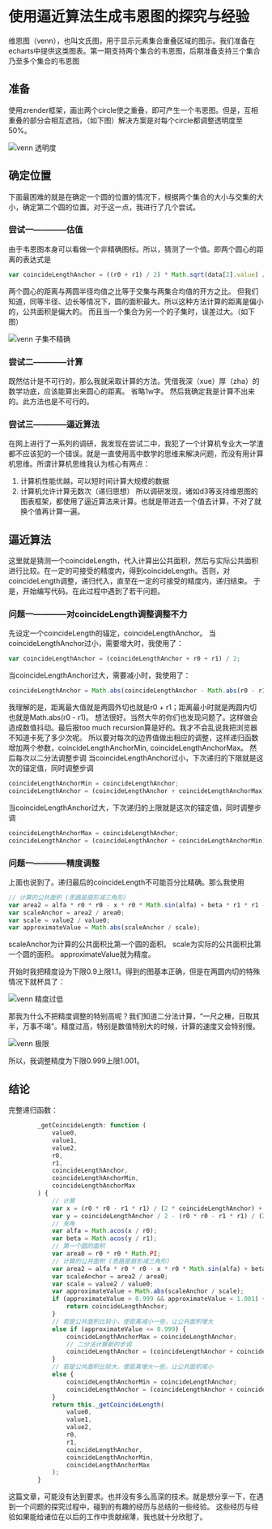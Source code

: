 使用逼近算法生成韦恩图的探究与经验
=======

维恩图（venn），也叫文氏图，用于显示元素集合重叠区域的图示。我们准备在echarts中提供这类图表。第一期支持两个集合的韦恩图，后期准备支持三个集合乃至多个集合的韦恩图

## 准备
使用zrender框架，画出两个circle使之重叠，即可产生一个韦恩图。但是，互相重叠的部分会相互遮挡，（如下图）解决方案是对每个circle都调整透明度至50%。

![venn 透明度](../images/venn/opacity.png)

## 确定位置
下面最困难的就是在确定一个圆的位置的情况下，根据两个集合的大小与交集的大小，确定第二个圆的位置。对于这一点，我进行了几个尝试。

### 尝试一————估值
由于韦恩图本身可以看做一个非精确图标。所以，猜测了一个值。即两个圆心的距离的表达式是

```javascript
var coincideLengthAnchor = ((r0 + r1) / 2) * Math.sqrt(data[2].value) / Math.sqrt((data[0].value + data[1].value) / 2);
```
两个圆心的距离与两圆半径均值之比等于交集与两集合均值的开方之比。
但我们知道，同等半径、边长等情况下，圆的面积最大。所以这种方法计算的距离是偏小的，公共面积是偏大的。
而且当一个集合为另一个的子集时，误差过大。（如下图）

![venn 子集不精确](../images/venn/guess.png)

### 尝试二————计算
既然估计是不可行的，那么我就采取计算的方法。凭借我深（xue）厚（zha）的数学功底，应该能算出来圆心的距离。
省略1w字。
然后我确定我是计算不出来的。此方法也是不可行的。

### 尝试三————逼近算法
在网上进行了一系列的调研，我发现在尝试二中，我犯了一个计算机专业大一学渣都不应该犯的一个错误。就是一直使用高中数学的思维来解决问题，而没有用计算机思维。所谓计算机思维我认为核心有两点：
1. 计算机性能优越，可以短时间计算大规模的数据
2. 计算机允许计算无数次（递归思想）
所以调研发现，诸如d3等支持维恩图的图表框架，都使用了逼近算法来计算。也就是带进去一个值去计算，不对了就换个值再计算一遍。

## 逼近算法
这里就是猜测一个coincideLength，代入计算出公共面积，然后与实际公共面积进行比较。在一定的可接受的精度内，得到coincideLength。否则，对coincideLength调整，递归代入，直至在一定的可接受的精度内，递归结束。
于是，开始编写代码。在此过程中遇到了若干问题。

### 问题一————对coincideLength调整调整不力
先设定一个coincideLength的锚定，coincideLengthAnchor。
当coincideLengthAnchor过小，需要增大时，我使用了：
```javascript
var coincideLengthAnchor = (coincideLengthAnchor + r0 + r1) / 2;
```
当coincideLengthAnchor过大，需要减小时，我使用了：
```javascript
coincideLengthAnchor = Math.abs(coincideLengthAnchor - Math.abs(r0 - r1)) / 2;
```
我理解的是，距离最大值就是两圆外切也就是r0 + r1；距离最小时就是两圆内切也就是Math.abs(r0 - r1)。
想法很好。当然大牛的你们也发现问题了。这样做会造成数值抖动。最后报too much recursion算是好的。我才不会乱说我把浏览器不知道卡死了多少次呢。
所以要对每次的边界值做出相应的调整，这样递归函数增加两个参数，coincideLengthAnchorMin, coincideLengthAnchorMax。
然后每次以二分法调整步调
当coincideLengthAnchor过小，下次递归的下限就是这次的锚定值，同时调整步调
```javascript
coincideLengthAnchorMin = coincideLengthAnchor;
coincideLengthAnchor = (coincideLengthAnchor + coincideLengthAnchorMax) / 2;
```
当coincideLengthAnchor过大，下次递归的上限就是这次的锚定值，同时调整步调
```javascript
coincideLengthAnchorMax = coincideLengthAnchor;
coincideLengthAnchor = (coincideLengthAnchor + coincideLengthAnchorMin) / 2;

```

### 问题一————精度调整
上面也说到了。递归最后的coincideLength不可能百分比精确。那么我使用
```javascript
// 计算的公共面积 (思路是扇形减三角形)
var area2 = alfa * r0 * r0 - x * r0 * Math.sin(alfa) + beta * r1 * r1 - y * r1 * Math.sin(beta);
var scaleAnchor = area2 / area0;
var scale = value2 / value0;
var approximateValue = Math.abs(scaleAnchor / scale);
```
scaleAnchor为计算的公共面积比第一个圆的面积。
scale为实际的公共面积比第一个圆的面积。
approximateValue就为精度。

开始时我把精度设为下限0.9上限1.1。得到的图基本正确，但是在两圆内切的特殊情况下就杯具了：

![venn 精度过低](../images/venn/previous_low.png)

那我为什么不把精度调整的特别高呢？我们知道二分法计算，“一尺之棰，日取其半，万事不竭”。精度过高，特别是数值特别大的时候，计算的速度又会特别慢。

![venn 极限](../images/venn/previous_high.jpg)

所以，我调整精度为下限0.999上限1.001。

## 结论
完整递归函数：
```javascript
		_getCoincideLength: function (
            value0,
            value1,
            value2,
            r0,
            r1,
            coincideLengthAnchor,
            coincideLengthAnchorMin,
            coincideLengthAnchorMax
        ) {
            // 计算
            var x = (r0 * r0 - r1 * r1) / (2 * coincideLengthAnchor) + coincideLengthAnchor / 2;
            var y = coincideLengthAnchor / 2 - (r0 * r0 - r1 * r1) / (2 * coincideLengthAnchor);
            // 夹角
            var alfa = Math.acos(x / r0);
            var beta = Math.acos(y / r1);
            // 第一个圆的面积
            var area0 = r0 * r0 * Math.PI;
            // 计算的公共面积 (思路是扇形减三角形)
            var area2 = alfa * r0 * r0 - x * r0 * Math.sin(alfa) + beta * r1 * r1 - y * r1 * Math.sin(beta);
            var scaleAnchor = area2 / area0;
            var scale = value2 / value0;
            var approximateValue = Math.abs(scaleAnchor / scale);
            if (approximateValue > 0.999 && approximateValue < 1.001) {
                return coincideLengthAnchor;
            }
            // 若是公共面积比较小，使距离减小一些，让公共面积增大
            else if (approximateValue <= 0.999) {
                coincideLengthAnchorMax = coincideLengthAnchor;
                // 二分法计算新的步调
                coincideLengthAnchor = (coincideLengthAnchor + coincideLengthAnchorMin) / 2;
            }
            // 若是公共面积比较大，使距离增大一些，让公共面积减小
            else {
                coincideLengthAnchorMin = coincideLengthAnchor;
                coincideLengthAnchor = (coincideLengthAnchor + coincideLengthAnchorMax) / 2;
            }
            return this._getCoincideLength(
                value0,
                value1,
                value2,
                r0,
                r1,
                coincideLengthAnchor,
                coincideLengthAnchorMin,
                coincideLengthAnchorMax
            );
        }
```
这篇文章，可能没有达到要求。也并没有多么高深的技术。就是想分享一下，在遇到一个问题的探究过程中，碰到的有趣的经历与总结的一些经验。
这些经历与经验如果能给诸位在以后的工作中贡献绵薄，我也就十分欣慰了。

